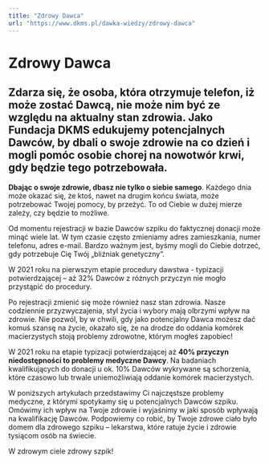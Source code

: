 ```yaml
---
title: "Zdrowy Dawca"
url: "https://www.dkms.pl/dawka-wiedzy/zdrowy-dawca"
---
```


# Zdrowy Dawca

## Zdarza się, że osoba, która otrzymuje telefon, iż może zostać Dawcą, nie może nim być ze względu na aktualny stan zdrowia. Jako Fundacja DKMS edukujemy potencjalnych Dawców, by dbali o swoje zdrowie na co dzień i mogli pomóc osobie chorej na nowotwór krwi, gdy będzie tego potrzebowała.

**Dbając o swoje zdrowie, dbasz nie tylko o siebie samego**. Każdego dnia może okazać się, że ktoś, nawet na drugim końcu świata, może potrzebować Twojej pomocy, by przeżyć. To od Ciebie w dużej mierze zależy, czy będzie to możliwe.


Od momentu rejestracji w bazie Dawców szpiku do faktycznej donacji może minąć wiele lat. W tym czasie często zmieniamy adres zamieszkania, numer telefonu, adres e\-mail. Bardzo ważnym jest, byśmy mogli do Ciebie dotrzeć, gdy potrzebuje Cię Twój „bliźniak genetyczny”.


W 2021 roku na pierwszym etapie procedury dawstwa \- typizacji potwierdzającej – aż 32% Dawców z różnych przyczyn nie mogło przystąpić do procedury.


Po rejestracji zmienić się może również nasz stan zdrowia. Nasze codziennie przyzwyczajenia, styl życia i wybory mają olbrzymi wpływ na zdrowie. Nie pozwól, by w chwili, gdy jako potencjalny Dawca możesz dać komuś szansę na życie, okazało się, że na drodze do oddania komórek macierzystych stoją problemy zdrowotne, którym mogłeś zapobiec!


W 2021 roku na etapie typizacji potwierdzającej aż **40% przyczyn niedostępności to problemy medyczne Dawcy**. Na badaniach kwalifikujących do donacji u ok. 10% Dawców wykrywane są schorzenia, które czasowo lub trwale uniemożliwiają oddanie komórek macierzystych.


W poniższych artykułach przedstawimy Ci najczęstsze problemy medyczne, z którymi spotykamy się u potencjalnych Dawców szpiku. Omówimy ich wpływ na Twoje zdrowie i wyjaśnimy w jaki sposób wpływają na kwalifikację Dawców. Podpowiemy co robić, by Twoje zdrowe ciało było domem dla zdrowego szpiku – lekarstwa, które ratuje życie i zdrowie tysiącom osób na świecie.


W zdrowym ciele zdrowy szpik!


